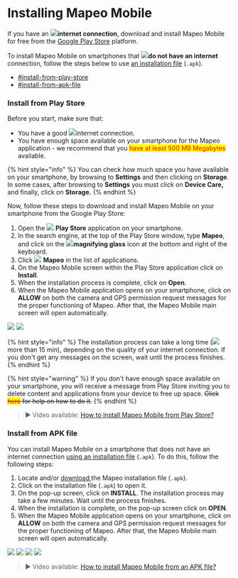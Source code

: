 # Installing Mapeo Mobile

If you have an ![](<../../.gitbook/assets/internet connection>)**internet connection**, download and install Mapeo Mobile for free from the [Google Play Store](https://play.google.com/store/apps/details?id=com.mapeo\&hl=en\_CA\&gl=US) platform.&#x20;

To install Mapeo Mobile on smartphones that ![](<../../.gitbook/assets/no internet connection>)**do not have an internet** connection, follow the steps below to use [an installation file](https://www.digital-democracy.org/mapeo/latest/android) (`.apk`).

* [#install-from-play-store](installing-mapeo-mobile.md#install-from-play-store "mention")
* [#install-from-apk-file](installing-mapeo-mobile.md#install-from-apk-file "mention")

### Install from Play Store

Before you start, make sure that:&#x20;

* You have a good ![](<../../.gitbook/assets/internet connection>)internet connection.&#x20;
* You have enough space available on your smartphone for the Mapeo application - we recommend that you <mark style="color:red;">have at least 500 MB Megabytes</mark> available.&#x20;

{% hint style="info" %}
You can check how much space you have available on your smartphone, by browsing to  **Settings** and then clicking on **Storage**. In some cases, after browsing to **Settings** you must click on **Device Care,** and finally, click on **Storage.**
{% endhint %}

Now, follow these steps to download and install Mapeo Mobile on your smartphone from the Google Play Store:

1. Open the ![](https://lh5.googleusercontent.com/12JKLq6v4NOosOrMWed5oh6WPYPge3hcwt2nwsmC1Bdq4AUQoQWTqN9Z2T2sgzRBxmjKjDb4nB40Xv3mH3U5TxH88r4BKnj\_p25ERgOKOYGEYNby3VLvSWnWjYKn2w) **Play Store** application on your smartphone.
2. In the search engine, at the top of the Play Store window, type **Mapeo**, and click on the ![](<../../.gitbook/assets/image (3).png>)**magnifying glass** icon at the bottom and right of the keyboard.
3. Click ![](<../../.gitbook/assets/Mapeo Mobile>) **Mapeo** in the list of applications.
4. On the Mapeo Mobile screen within the Play Store application click on **Install**.
5. When the installation process is complete, click on **Open**.
6. When the Mapeo Mobile application opens on your smartphone, click on **ALLOW** on both the camera and GPS permission request messages for the proper functioning of Mapeo. After that, the Mapeo Mobile main screen will open automatically.

![](<../../.gitbook/assets/Play Store - Install Mapeo>)  ![](<../../.gitbook/assets/Mapeo permit to take pics, audio, video.jpg>)



{% hint style="info" %}
The installation process can take a long time (![](<../../.gitbook/assets/watch time>)more than 15 min), depending on the quality of your internet connection. If you don't get any messages on the screen, wait until the process finishes.&#x20;
{% endhint %}

{% hint style="warning" %}
If you don't have enough space available on your smartphone, you will receive a message from Play Store inviting you to delete content and applications from your device to free up space. ~~Click <mark style="color:red;">here</mark> for help on how to do it.~~
{% endhint %}

> ▶ Video available: [How to install Mapeo Mobile from Play Store?](https://www.youtube.com/watch?v=-2EYN4pimXk)

### Install from APK file

You can install Mapeo Mobile on a smartphone that does not have an internet connection [using an installation file](https://www.digital-democracy.org/mapeo/latest/android) (`.apk`). To do this, follow the following steps:&#x20;

1. Locate and/or [download ](https://www.digital-democracy.org/mapeo/latest/android)the Mapeo installation file (`.apk`).&#x20;
2. Click on the installation file (`.apk`) to open it.
3. On the pop-up screen, click on **INSTALL**. The installation process may take a few minutes. Wait until the process finishes.
4. When the installation is complete, on the pop-up screen click on **OPEN**.
5. When the Mapeo Mobile application opens on your smartphone, click on **ALLOW** on both the camera and GPS permission request messages for the proper functioning of Mapeo. After that, the Mapeo Mobile main screen will open automatically.

![](<../../.gitbook/assets/Download APK from Telegram (2) (1).jpg>)  ![](<../../.gitbook/assets/Install Mapeo from APK - INSTALL option.jpg>)  ![](<../../.gitbook/assets/Post install from APK - Open Mapeo.jpg>)  ![](<../../.gitbook/assets/Mapeo permit to take pics, audio, video.jpg>)

> ▶ Video available: [How to install Mapeo Mobile from an APK file?](https://www.youtube.com/watch?v=eMJW1Hx3xQg)
